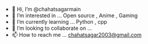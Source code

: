 - 👋 Hi, I’m @chahatsagarmain
- 👀 I’m interested in ... Open source , Anime , Gaming
- 🌱 I’m currently learning ... Python , cpp
- 💞️ I’m looking to collaborate on ... 
- 📫 How to reach me ... chahatsagar2003@gmail.com

<!---
chahatsagarmain/chahatsagarmain is a ✨ special ✨ repository because its `README.md` (this file) appears on your GitHub profile.
You can click the Preview link to take a look at your changes.
--->
